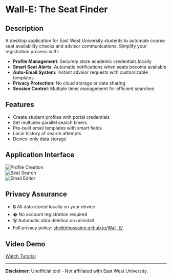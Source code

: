 # Wall-E: The Seat Finder

## Description  
A desktop application for East West University students to automate course seat availability checks and advisor communications. Simplify your registration process with:

- **Profile Management**: Securely store academic credentials locally  
- **Smart Seat Alerts**: Automatic notifications when seats become available  
- **Auto-Email System**: Instant advisor requests with customizable templates  
- **Privacy Protection**: No cloud storage or data sharing  
- **Session Control**: Multiple timer management for efficient searches  

## Features  
- Create student profiles with portal credentials  
- Set multiples parallel search timers  
- Pre-built email templates with smart fields  
- Local history of search attempts  
- Device-only data storage  

## Application Interface  
![Profile Creation](https://via.placeholder.com/400x200?text=Profile+Setup+Screen)  
![Seat Search](https://via.placeholder.com/400x200?text=Course+Search+Interface)  
![Email Editor](https://via.placeholder.com/400x200?text=Template+Customization)  

## Privacy Assurance  
- 🔒 All data stored locally on your device  
- � No account registration required  
- 🗑️ Automatic data deletion on uninstall  
- Full privacy policy: [sheikhhossainn.github.io/Wall-E/](https://sheikhhossainn.github.io/Wall-E/)  

## Video Demo  
[Watch Tutorial](https://via.placeholder.com/400x200?text=Wall-E+Demo+Video)  

---

**Disclaimer**: Unofficial tool - Not affiliated with East West University.  
